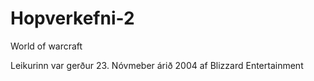 # Hopverkefni-2
World of warcraft

Leikurinn var gerður 23. Nóvmeber árið 2004 af Blizzard Entertainment

